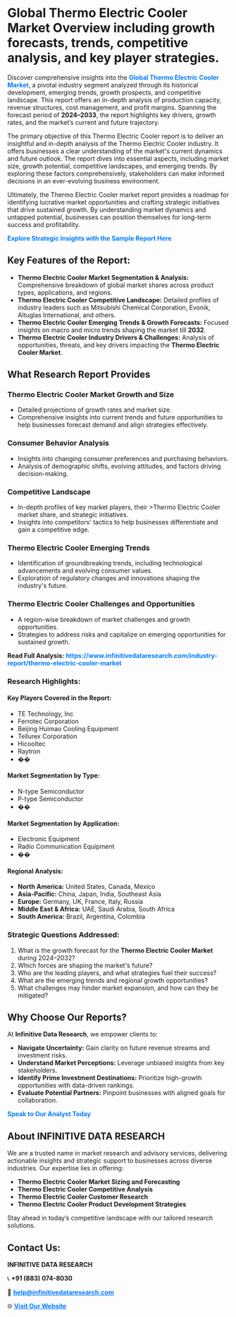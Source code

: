 <h1>Global Thermo Electric Cooler Market Overview including growth forecasts, trends, competitive analysis, and key player strategies.</h1>
<p>
Discover comprehensive insights into the 
<a href="https://www.infinitivedataresearch.com/industry-report/thermo-electric-cooler-market" rel="dofollow" style="color: #007BFF; text-decoration: none;"><strong>Global Thermo Electric Cooler Market</strong></a>, a pivotal industry segment analyzed through its historical development, emerging trends, growth prospects, and competitive landscape. This report offers an in-depth analysis of production capacity, revenue structures, cost management, and profit margins. Spanning the forecast period of <strong>2024–2033</strong>, the report highlights key drivers, growth rates, and the market’s current and future trajectory.
</p>
<p>
The primary objective of this Thermo Electric Cooler report is to deliver an insightful and in-depth analysis of the Thermo Electric Cooler industry. It offers businesses a clear understanding of the market's current dynamics and future outlook. The report dives into essential aspects, including market size, growth potential, competitive landscapes, and emerging trends. By exploring these factors comprehensively, stakeholders can make informed decisions in an ever-evolving business environment.
</p>
<p>
Ultimately, the Thermo Electric Cooler market report provides a roadmap for identifying lucrative market opportunities and crafting strategic initiatives that drive sustained growth. By understanding market dynamics and untapped potential, businesses can position themselves for long-term success and profitability.
</p>
<p>
<a href="https://www.infinitivedataresearch.com/request-sample/reportId=109392" style="color: #007BFF; text-decoration: none;"><strong>Explore Strategic Insights with the Sample Report Here</strong></a>
</p>

<h2>Key Features of the Report:</h2>
<ul>
<li><strong>Thermo Electric Cooler Market Segmentation & Analysis:</strong> Comprehensive breakdown of global market shares across product types, applications, and regions.</li>
<li><strong>Thermo Electric Cooler Competitive Landscape:</strong> Detailed profiles of industry leaders such as Mitsubishi Chemical Corporation, Evonik, Altuglas International, and others.</li>
<li><strong>Thermo Electric Cooler Emerging Trends & Growth Forecasts:</strong> Focused insights on macro and micro trends shaping the market till <strong>2032</strong>.</li>
<li><strong>Thermo Electric Cooler Industry Drivers & Challenges:</strong> Analysis of opportunities, threats, and key drivers impacting the <strong>Thermo Electric Cooler Market</strong>.</li>
</ul>

<h2>What Research Report Provides</h2>
<h3>Thermo Electric Cooler Market Growth and Size</h3>
<ul>
<li>Detailed projections of growth rates and market size.</li>
<li>Comprehensive insights into current trends and future opportunities to help businesses forecast demand and align strategies effectively.</li>
</ul>

<h3>Consumer Behavior Analysis</h3>
<ul>
<li>Insights into changing consumer preferences and purchasing behaviors.</li>
<li>Analysis of demographic shifts, evolving attitudes, and factors driving decision-making.</li>
</ul>

<h3>Competitive Landscape</h3>
<ul>
<li>In-depth profiles of key market players, their >Thermo Electric Cooler market share, and strategic initiatives.</li>
<li>Insights into competitors' tactics to help businesses differentiate and gain a competitive edge.</li>
</ul>

<h3>Thermo Electric Cooler Emerging Trends</h3>
<ul>
<li>Identification of groundbreaking trends, including technological advancements and evolving consumer values.</li>
<li>Exploration of regulatory changes and innovations shaping the industry's future.</li>
</ul>

<h3>Thermo Electric Cooler Challenges and Opportunities</h3>
<ul>
<li>A region-wise breakdown of market challenges and growth opportunities.</li>
<li>Strategies to address risks and capitalize on emerging opportunities for sustained growth.</li>
</ul>
<p><strong>Read Full Analysis:</strong> <a href="https://www.infinitivedataresearch.com/industry-report/thermo-electric-cooler-market" rel="dofollow" style="color: #007BFF; text-decoration: none;"><strong>https://www.infinitivedataresearch.com/industry-report/thermo-electric-cooler-market</strong></a></p>
<h3>Research Highlights:</h3>
<h4>Key Players Covered in the Report:</h4>
<ul><li>TE Technology, Inc</li><li>Ferrotec Corporation</li><li>Beijing Huimao Cooling Equipment</li><li>Tellurex Corporation</li><li>Hicooltec</li><li>Raytron</li><li>��</li></ul>
<h4>Market Segmentation by Type:</h4>
<ul><li>N-type Semiconductor</li><li>P-type Semiconductor</li><li>��</li></ul>
<h4>Market Segmentation by Application:</h4>
<ul><li>Electronic Equipment</li><li>Radio Communication Equipment</li><li>��</li></ul>

<h4>Regional Analysis:</h4>
<ul>
<li><strong>North America:</strong> United States, Canada, Mexico</li>
<li><strong>Asia-Pacific:</strong> China, Japan, India, Southeast Asia</li>
<li><strong>Europe:</strong> Germany, UK, France, Italy, Russia</li>
<li><strong>Middle East & Africa:</strong> UAE, Saudi Arabia, South Africa</li>
<li><strong>South America:</strong> Brazil, Argentina, Colombia</li>
</ul>

<h3>Strategic Questions Addressed:</h3>
<ol>
<li>What is the growth forecast for the <strong>Thermo Electric Cooler Market</strong> during 2024–2032?</li>
<li>Which forces are shaping the market's future?</li>
<li>Who are the leading players, and what strategies fuel their success?</li>
<li>What are the emerging trends and regional growth opportunities?</li>
<li>What challenges may hinder market expansion, and how can they be mitigated?</li>
</ol>

<h2>Why Choose Our Reports?</h2>
<p>At <strong>Infinitive Data Research</strong>, we empower clients to:</p>
<ul>
<li><strong>Navigate Uncertainty:</strong> Gain clarity on future revenue streams and investment risks.</li>
<li><strong>Understand Market Perceptions:</strong> Leverage unbiased insights from key stakeholders.</li>
<li><strong>Identify Prime Investment Destinations:</strong> Prioritize high-growth opportunities with data-driven rankings.</li>
<li><strong>Evaluate Potential Partners:</strong> Pinpoint businesses with aligned goals for collaboration.</li>
</ul>
<p><a href="https://www.infinitivedataresearch.com/industry-report/thermo-electric-cooler-market" rel="dofollow" style="color: #007BFF; text-decoration: none;"><strong>Speak to Our Analyst Today</strong></a></p>

<h2>About INFINITIVE DATA RESEARCH</h2>
<p>We are a trusted name in market research and advisory services, delivering actionable insights and strategic support to businesses across diverse industries. Our expertise lies in offering:</p>
<ul>
<li><strong>Thermo Electric Cooler Market Sizing and Forecasting</strong></li>
<li><strong>Thermo Electric Cooler Competitive Analysis</strong></li>
<li><strong>Thermo Electric Cooler Customer Research</strong></li>
<li><strong>Thermo Electric Cooler Product Development Strategies</strong></li>
</ul>
<p>Stay ahead in today’s competitive landscape with our tailored research solutions.</p>

<h2>Contact Us:</h2>
<p><strong>INFINITIVE DATA RESEARCH</strong></p>
<p>📞 <strong>+91 (883) 074-8030</strong></p>
<p>📧 <strong><a href="mailto:help@infinitivedataresearch.com" style="color: #007BFF;">help@infinitivedataresearch.com</a></strong></p>
<p>🌐 <strong><a href="https://www.infinitivedataresearch.com" rel="dofollow" style="color: #007BFF;">Visit Our Website</a></strong></p>